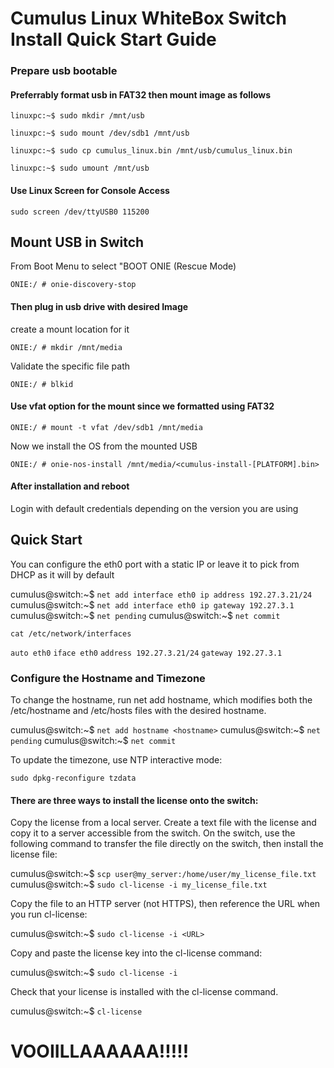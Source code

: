 # Cumulus Linux WhiteBox Switch Install Quick Start Guide

### Prepare usb bootable
    
#### Preferrably format usb in FAT32 then mount image as follows
    
`linuxpc:~$ sudo mkdir /mnt/usb`

`linuxpc:~$ sudo mount /dev/sdb1 /mnt/usb`

`linuxpc:~$ sudo cp cumulus_linux.bin /mnt/usb/cumulus_linux.bin`

`linuxpc:~$ sudo umount /mnt/usb`

#### Use Linux Screen for Console Access
    
`sudo screen /dev/ttyUSB0 115200` 

## Mount USB in Switch

From Boot Menu to select "BOOT ONIE (Rescue Mode)

`ONIE:/ # onie-discovery-stop`

#### Then plug in usb drive with desired Image

create a mount location for it

`ONIE:/ # mkdir /mnt/media`

Validate the specific file path

`ONIE:/ # blkid`
  
#### Use vfat option for the mount since we formatted using FAT32

`ONIE:/ # mount -t vfat /dev/sdb1 /mnt/media`

Now we install the OS from the mounted USB

`ONIE:/ # onie-nos-install /mnt/media/<cumulus-install-[PLATFORM].bin>`

#### After installation and reboot

Login with default credentials depending on the version you are using

## Quick Start
You can configure the eth0 port with a static IP or leave it to pick from DHCP as it will by default

cumulus@switch:~$ `net add interface eth0 ip address 192.27.3.21/24`
cumulus@switch:~$ `net add interface eth0 ip gateway 192.27.3.1`
cumulus@switch:~$ `net pending`
cumulus@switch:~$ `net commit`

`cat /etc/network/interfaces` 

`auto eth0`
`iface eth0`
    `address 192.27.3.21/24`
    `gateway 192.27.3.1`


### Configure the Hostname and Timezone

To change the hostname, run net add hostname, which modifies both the /etc/hostname and /etc/hosts files with the desired hostname.

cumulus@switch:~$ `net add hostname <hostname>`
cumulus@switch:~$ `net pending`
cumulus@switch:~$ `net commit`

To update the timezone, use NTP interactive mode:

`sudo dpkg-reconfigure tzdata`

#### There are three ways to install the license onto the switch:

Copy the license from a local server. Create a text file with the license and copy it to a server accessible from the switch. On the switch, use the following command to transfer the file directly on the switch, then install the license file:

cumulus@switch:~$ `scp user@my_server:/home/user/my_license_file.txt`
cumulus@switch:~$ `sudo cl-license -i my_license_file.txt`

Copy the file to an HTTP server (not HTTPS), then reference the URL when you run cl-license:

cumulus@switch:~$ `sudo cl-license -i <URL>`

Copy and paste the license key into the cl-license command:

cumulus@switch:~$ `sudo cl-license -i`
<paste license key>

Check that your license is installed with the cl-license command.

cumulus@switch:~$ `cl-license` 


# VOOIILLAAAAAA!!!!!

